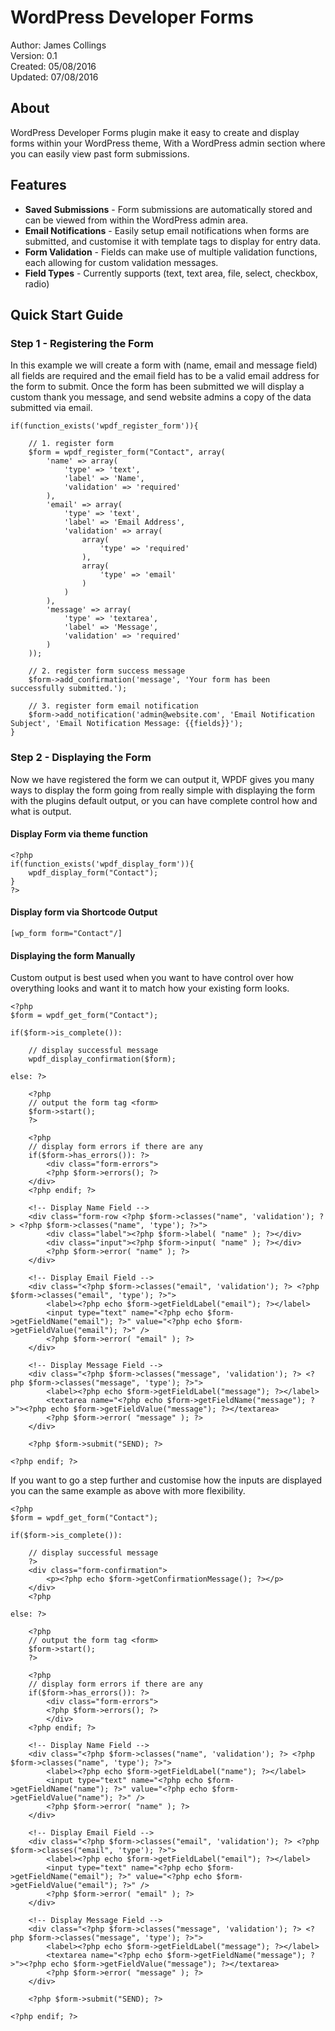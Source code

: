 # WordPress Developer Forms
Author: James Collings  
Version: 0.1  
Created: 05/08/2016  
Updated: 07/08/2016  

## About
WordPress Developer Forms plugin make it easy to create and display forms within your WordPress theme, With a WordPress admin section where you can easily view past form submissions. 

## Features

* __Saved Submissions__ - Form submissions are automatically stored and can be viewed from within the WordPress admin area.
* __Email Notifications__ - Easily setup email notifications when forms are submitted, and customise it with template tags to display for entry data.
* __Form Validation__ - Fields can make use of multiple validation functions, each allowing for custom validation messages.
* __Field Types__ - Currently supports (text, text area, file, select, checkbox, radio)

## Quick Start Guide

### Step 1 - Registering the Form

In this example we will create a form with (name, email and message field) all fields are required and the email field has to be a valid email address for the form to submit. Once the form has been submitted we will display a custom thank you message, and send website admins a copy of the data submitted via email.

```
if(function_exists('wpdf_register_form')){

    // 1. register form
	$form = wpdf_register_form("Contact", array(
		'name' => array(
			'type' => 'text',
			'label' => 'Name',
			'validation' => 'required'
		),
		'email' => array(
			'type' => 'text',
			'label' => 'Email Address',
			'validation' => array(
				array(
					'type' => 'required'
				),
				array(
					'type' => 'email'
				)
			)
		),
		'message' => array(
			'type' => 'textarea',
			'label' => 'Message',
			'validation' => 'required'
		)
	));
	
	// 2. register form success message
	$form->add_confirmation('message', 'Your form has been successfully submitted.');
	
	// 3. register form email notification
	$form->add_notification('admin@website.com', 'Email Notification Subject', 'Email Notification Message: {{fields}}');	
}
```

### Step 2 - Displaying the Form

Now we have registered the form we can output it, WPDF gives you many ways to display the form going from really simple
 with displaying the form with the plugins default output, or you can have complete control how and what is output.
 
#### Display Form via theme function

```
<?php
if(function_exists('wpdf_display_form')){
    wpdf_display_form("Contact");
}
?>
```

#### Display form via Shortcode Output

```
[wp_form form="Contact"/]
```

#### Displaying the form Manually  

Custom output is best used when you want to have control over how overything looks and want it to match how your
 existing form looks.
 
```
<?php
$form = wpdf_get_form("Contact");

if($form->is_complete()):

    // display successful message
    wpdf_display_confirmation($form);

else: ?>

    <?php
    // output the form tag <form>
    $form->start();
    ?>
    
    <?php
    // display form errors if there are any
    if($form->has_errors()): ?>
        <div class="form-errors">
        <?php $form->errors(); ?>
    </div>
    <?php endif; ?>
    
    <!-- Display Name Field -->
    <div class="form-row <?php $form->classes("name", 'validation'); ?> <?php $form->classes("name", 'type'); ?>">
        <div class="label"><?php $form->label( "name" ); ?></div>
        <div class="input"><?php $form->input( "name" ); ?></div>
        <?php $form->error( "name" ); ?>
    </div>
    
    <!-- Display Email Field -->
    <div class="<?php $form->classes("email", 'validation'); ?> <?php $form->classes("email", 'type'); ?>">
        <label><?php echo $form->getFieldLabel("email"); ?></label>
        <input type="text" name="<?php echo $form->getFieldName("email"); ?>" value="<?php echo $form->getFieldValue("email"); ?>" />
        <?php $form->error( "email" ); ?>
    </div>
    
    <!-- Display Message Field -->
    <div class="<?php $form->classes("message", 'validation'); ?> <?php $form->classes("message", 'type'); ?>">
        <label><?php echo $form->getFieldLabel("message"); ?></label>
        <textarea name="<?php echo $form->getFieldName("message"); ?>"><?php echo $form->getFieldValue("message"); ?></textarea>
        <?php $form->error( "message" ); ?>
    </div>
    
    <?php $form->submit("SEND); ?>

<?php endif; ?>
```

If you want to go a step further and customise how the inputs are displayed you can the same example as above with more
flexibility.

```
<?php
$form = wpdf_get_form("Contact");

if($form->is_complete()):

    // display successful message
    ?>
    <div class="form-confirmation">
        <p><?php echo $form->getConfirmationMessage(); ?></p>
    </div>
    <?php

else: ?>

    <?php
    // output the form tag <form>
    $form->start();
    ?>

    <?php
    // display form errors if there are any
    if($form->has_errors()): ?>
        <div class="form-errors">
        <?php $form->errors(); ?>
        </div>
    <?php endif; ?>
    
    <!-- Display Name Field -->
    <div class="<?php $form->classes("name", 'validation'); ?> <?php $form->classes("name", 'type'); ?>">
        <label><?php echo $form->getFieldLabel("name"); ?></label>
        <input type="text" name="<?php echo $form->getFieldName("name"); ?>" value="<?php echo $form->getFieldValue("name"); ?>" />
        <?php $form->error( "name" ); ?>
    </div>
    
    <!-- Display Email Field -->
    <div class="<?php $form->classes("email", 'validation'); ?> <?php $form->classes("email", 'type'); ?>">
        <label><?php echo $form->getFieldLabel("email"); ?></label>
        <input type="text" name="<?php echo $form->getFieldName("email"); ?>" value="<?php echo $form->getFieldValue("email"); ?>" />
        <?php $form->error( "email" ); ?>
    </div>
    
    <!-- Display Message Field -->
    <div class="<?php $form->classes("message", 'validation'); ?> <?php $form->classes("message", 'type'); ?>">
        <label><?php echo $form->getFieldLabel("message"); ?></label>
        <textarea name="<?php echo $form->getFieldName("message"); ?>"><?php echo $form->getFieldValue("message"); ?></textarea>
        <?php $form->error( "message" ); ?>
    </div>
    
    <?php $form->submit("SEND); ?>

<?php endif; ?>
```